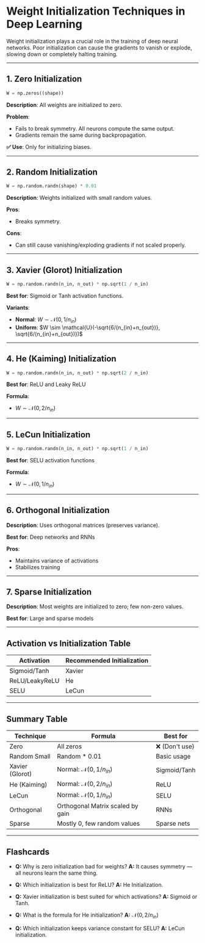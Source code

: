 # Weight Initialization Techniques in Deep Learning

Weight initialization plays a crucial role in the training of deep neural networks. Poor initialization can cause the gradients to vanish or explode, slowing down or completely halting training.

---

## 1. Zero Initialization

```python
W = np.zeros((shape))
```

**Description**: All weights are initialized to zero.

**Problem**:

* Fails to break symmetry. All neurons compute the same output.
* Gradients remain the same during backpropagation.

**✅ Use**: Only for initializing biases.

---

## 2. Random Initialization

```python
W = np.random.randn(shape) * 0.01
```

**Description**: Weights initialized with small random values.

**Pros**:

* Breaks symmetry.

**Cons**:

* Can still cause vanishing/exploding gradients if not scaled properly.

---

## 3. Xavier (Glorot) Initialization

```python
W = np.random.randn(n_in, n_out) * np.sqrt(1 / n_in)
```

**Best for**: Sigmoid or Tanh activation functions.

**Variants**:

* **Normal**: $W \sim \mathcal{N}(0, 1/n_{in})$
* **Uniform**: $W \sim \mathcal{U}(-\sqrt{6/(n_{in}+n_{out})}, \sqrt{6/(n_{in}+n_{out})})$

---

## 4. He (Kaiming) Initialization

```python
W = np.random.randn(n_in, n_out) * np.sqrt(2 / n_in)
```

**Best for**: ReLU and Leaky ReLU

**Formula**:

* $W \sim \mathcal{N}(0, 2/n_{in})$

---

## 5. LeCun Initialization

```python
W = np.random.randn(n_in, n_out) * np.sqrt(1 / n_in)
```

**Best for**: SELU activation functions

**Formula**:

* $W \sim \mathcal{N}(0, 1/n_{in})$

---

## 6. Orthogonal Initialization

**Description**: Uses orthogonal matrices (preserves variance).

**Best for**: Deep networks and RNNs

**Pros**:

* Maintains variance of activations
* Stabilizes training

---

## 7. Sparse Initialization

**Description**: Most weights are initialized to zero; few non-zero values.

**Best for**: Large and sparse models

---

## Activation vs Initialization Table

| Activation     | Recommended Initialization |
| -------------- | -------------------------- |
| Sigmoid/Tanh   | Xavier                     |
| ReLU/LeakyReLU | He                         |
| SELU           | LeCun                      |

---

## Summary Table

| Technique       | Formula                            | Best for      |
| --------------- | ---------------------------------- | ------------- |
| Zero            | All zeros                          | ❌ (Don't use) |
| Random Small    | Random \* 0.01                     | Basic usage   |
| Xavier (Glorot) | Normal: $\mathcal{N}(0, 1/n_{in})$ | Sigmoid/Tanh  |
| He (Kaiming)    | Normal: $\mathcal{N}(0, 2/n_{in})$ | ReLU          |
| LeCun           | Normal: $\mathcal{N}(0, 1/n_{in})$ | SELU          |
| Orthogonal      | Orthogonal Matrix scaled by gain   | RNNs          |
| Sparse          | Mostly 0, few random values        | Sparse nets   |

---

## Flashcards

* **Q:** Why is zero initialization bad for weights?
  **A:** It causes symmetry — all neurons learn the same thing.

* **Q:** Which initialization is best for ReLU?
  **A:** He Initialization.

* **Q:** Xavier initialization is best suited for which activations?
  **A:** Sigmoid or Tanh.

* **Q:** What is the formula for He initialization?
  **A:** $\mathcal{N}(0, 2/n_{in})$

* **Q:** Which initialization keeps variance constant for SELU?
  **A:** LeCun initialization.
